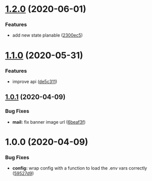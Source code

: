 # [1.2.0](https://github.com/copa-ch/copa-backend/compare/v1.1.0...v1.2.0) (2020-06-01)


### Features

* add new state planable ([2300ec5](https://github.com/copa-ch/copa-backend/commit/2300ec57e6b6c5a65e7ece437c1e3c6d9bad627a))

# [1.1.0](https://github.com/copa-ch/copa-backend/compare/v1.0.1...v1.1.0) (2020-05-31)


### Features

* improve api ([de5c311](https://github.com/copa-ch/copa-backend/commit/de5c311a47462ec0e70f68c68fa9de05d3947c08))

## [1.0.1](https://github.com/copa-ch/copa-backend/compare/v1.0.0...v1.0.1) (2020-04-09)


### Bug Fixes

* **mail:** fix banner image url ([6beaf3f](https://github.com/copa-ch/copa-backend/commit/6beaf3fc40a02feaadac5c149946a02ce7b4aa3b))

# 1.0.0 (2020-04-09)


### Bug Fixes

* **config:** wrap config with a function to load the .env vars correctly ([59527d9](https://github.com/copa-ch/copa-backend/commit/59527d9b640168ab058e703b59db45c798483d1b))
